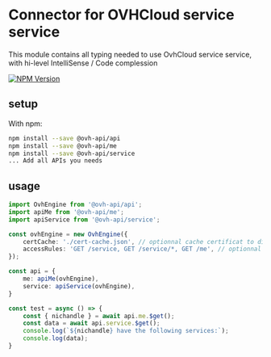 # Connector for OVHCloud service service

This module contains all typing needed to use OvhCloud service service, with hi-level IntelliSense / Code complession

[![NPM Version](https://img.shields.io/npm/v/@ovh-api/service.svg?style=flat)](https://www.npmjs.org/package/@ovh-api/service)

## setup

With npm:
````bash
npm install --save @ovh-api/api
npm install --save @ovh-api/me
npm install --save @ovh-api/service
... Add all APIs you needs
````

## usage

````typescript
import OvhEngine from '@ovh-api/api';
import apiMe from '@ovh-api/me';
import apiService from '@ovh-api/service';

const ovhEngine = new OvhEngine({ 
    certCache: './cert-cache.json', // optionnal cache certificat to disk
    accessRules: 'GET /service, GET /service/*, GET /me', // optionnal limit the requested privileges.
});

const api = {
    me: apiMe(ovhEngine),
    service: apiService(ovhEngine),
}

const test = async () => {
    const { nichandle } = await api.me.$get();
    const data = await api.service.$get();
    console.log(`${nichandle} have the following services:`);
    console.log(data);
}

````